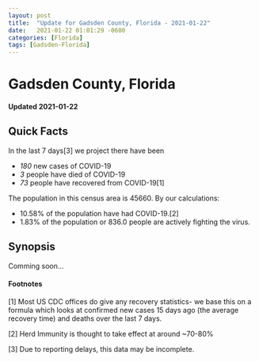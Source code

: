 ```yaml
---
layout: post
title:  "Update for Gadsden County, Florida - 2021-01-22"
date:   2021-01-22 01:01:29 -0600
categories: [Florida]
tags: [Gadsden-Florida]
---
```


# Gadsden County, Florida
#### Updated 2021-01-22

## Quick Facts

In the last 7 days[3] we project there have been
- *180* new cases of COVID-19
- *3* people have died of COVID-19
- *73* people have recovered from COVID-19[1]

The population in this census area is 45660. By our calculations:
- 10.58% of the population have had COVID-19.[2]
- 1.83% of the population or 836.0 people are actively fighting the virus.

## Synopsis

Comming soon...


#### Footnotes

[1] Most US CDC offices do give any recovery statistics- we base this on a formula which looks at confirmed new cases
15 days ago (the average recovery time) and deaths over the last 7 days.

[2] Herd Immunity is thought to take effect at around ~70-80%

[3] Due to reporting delays, this data may be incomplete.
 
    